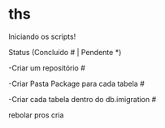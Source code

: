 # ths
Iniciando os scripts!

Status (Concluído # | Pendente *)

-Criar um repositório #

-Criar Pasta Package para cada tabela #

-Criar cada tabela dentro do db.imigration #


rebolar pros cria

